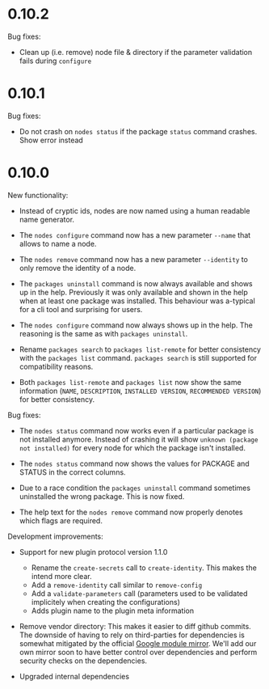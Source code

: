 # 0.10.2

Bug fixes:

* Clean up (i.e. remove) node file & directory if the parameter validation fails during `configure`

# 0.10.1

Bug fixes:

* Do not crash on `nodes status` if the package `status` command crashes. Show error instead

# 0.10.0

New functionality:

* Instead of cryptic ids, nodes are now named using a human readable name generator.

* The `nodes configure` command now has a new parameter `--name` that allows to name a node.

* The `nodes remove` command now has a new parameter `--identity` to only remove the identity of a node.

* The `packages uninstall` command is now always available and shows up in the help. Previously it was only available and shown in the help when at least one package was installed. This behaviour was a-typical for a cli tool and surprising for users.

* The `nodes configure` command now always shows up in the help. The reasoning is the same as with `packages uninstall`.

* Rename `packages search` to `packages list-remote` for better consistency with the `packages list` command. `packages search` is still supported for compatibility reasons.

* Both `packages list-remote` and `packages list` now show the same information (`NAME`, `DESCRIPTION`, `INSTALLED VERSION`, `RECOMMENDED VERSION`) for better consistency.

Bug fixes:

* The `nodes status` command now works even if a particular package is not installed anymore. Instead of crashing it will show `unknown (package not installed)` for every node for which the package isn't installed.

* The `nodes status` command now shows the values for PACKAGE and STATUS in the correct columns.

* Due to a race condition the `packages uninstall` command sometimes uninstalled the wrong package. This is now fixed.

* The help text for the `nodes remove` command now properly denotes which flags are required.

Development improvements:

* Support for new plugin protocol version 1.1.0
	* Rename the `create-secrets` call to `create-identity`. This makes the intend more clear.
	* Add a `remove-identity` call similar to `remove-config`
	* Add a `validate-parameters` call (parameters used to be validated implicitely when creating the configurations)
	* Adds plugin name to the plugin meta information

* Remove vendor directory: This makes it easier to diff github commits. The downside of having to rely on third-parties for dependencies is somewhat mitigated by the official [Google module mirror](https://proxy.golang.org/). We'll add our own mirror soon to have better control over dependencies and perform security checks on the dependencies.

* Upgraded internal dependencies

